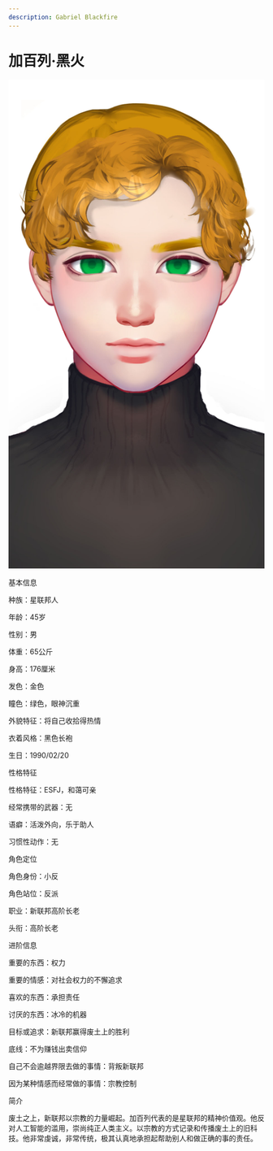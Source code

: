 ```yaml
---
description: Gabriel Blackfire
---
```


# 加百列·黑火

![加百列·黑火](../../.gitbook/assets/jia-bai-lie-hei-huo-.jpg)

基本信息



种族：星联邦人

年龄：45岁

性别：男

体重：65公斤

身高：176厘米

发色：金色

瞳色：绿色，眼神沉重

外貌特征：将自己收拾得热情

衣着风格：黑色长袍

生日：1990/02/20


性格特征



性格特征：ESFJ，和蔼可亲

经常携带的武器：无

语癖：活泼外向，乐于助人

习惯性动作：无


角色定位



角色身份：小反

角色站位：反派

职业：新联邦高阶长老

头衔：高阶长老



进阶信息



重要的东西：权力

重要的情感：对社会权力的不懈追求

喜欢的东西：承担责任

讨厌的东西：冰冷的机器

目标或追求：新联邦赢得废土上的胜利

底线：不为赚钱出卖信仰

自己不会逾越界限去做的事情：背叛新联邦

因为某种情感而经常做的事情：宗教控制


简介



废土之上，新联邦以宗教的力量崛起。加百列代表的是星联邦的精神价值观。他反对人工智能的滥用，崇尚纯正人类主义。以宗教的方式记录和传播废土上的旧科技。他非常虔诚，非常传统，极其认真地承担起帮助别人和做正确的事的责任。
